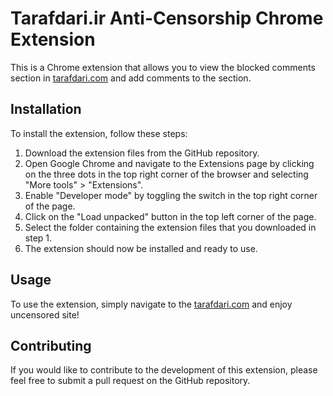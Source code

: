 # Tarafdari.ir Anti-Censorship Chrome Extension

This is a Chrome extension that allows you to view the blocked comments section in [tarafdari.com](https://tarafdari.com) and add comments to the section.

## Installation

To install the extension, follow these steps:

1. Download the extension files from the GitHub repository.
2. Open Google Chrome and navigate to the Extensions page by clicking on the three dots in the top right corner of the browser and selecting "More tools" > "Extensions".
3. Enable "Developer mode" by toggling the switch in the top right corner of the page.
4. Click on the "Load unpacked" button in the top left corner of the page.
5. Select the folder containing the extension files that you downloaded in step 1.
6. The extension should now be installed and ready to use.

## Usage

To use the extension, simply navigate to the [tarafdari.com](https://tarafdari.com) and enjoy uncensored site!

## Contributing

If you would like to contribute to the development of this extension, please feel free to submit a pull request on the GitHub repository.